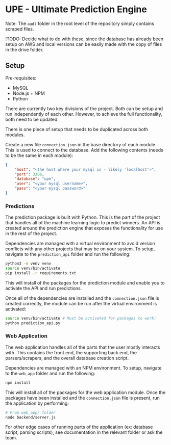 # UPE - Ultimate Prediction Engine

Note: The `audl` folder in the root level of the repository simply contains scraped files.

!TODO: Decide what to do with these, since the database has already been setup on AWS and local versions can be easily made with the copy of files in the drive folder.

## Setup

Pre-requisites:
- MySQL
- Node.js + NPM
- Python

There are currently two key divisions of the project. Both can be setup and run independently of each other. However, to achieve the full functionality, both need to be updated.

There is one piece of setup that needs to be duplicated across both modules.

Create a new file `connection.json` in the base directory of each module. This is used to connect to the database. Add the following contents (needs to be the same in each module):
```json
{
    "host": "<the host where your mysql is - likely 'localhost'>",
    "port": 3306,
    "database": "upe",
    "user": "<your mysql username>",
    "pass": "<your mysql password>"
}
```

### Predictions

The prediction package is built with Python. This is the part of the project that handles all of the machine learning logic to predict winners. An API is created around the prediction engine that exposes the functionality for use in the rest of the project.

Dependencies are managed with a virtual environment to avoid version conflicts with any other projects that may be on your system. To setup, navigate to the `prediction_api` folder and run the following:
```bash
python3 -m venv venv
source venv/bin/activate
pip install -r requirements.txt
```

This will install of the packages for the prediction module and enable you to activate the API and run predictions.

Once all of the dependencies are installed and the `connection.json` file is created correctly, the module can be run after the virtual environment is activated:
```bash
source venv/bin/activate # Must be activated for packages to work!
python prediction_api.py
```

### Web Application

The web application handles all of the parts that the user mostly interacts with. This contains the front end, the supporting back end, the parsers/scrapers, and the overall database creation script.

Dependencies are managed with an NPM environment. To setup, navigate to the `web_app` folder and run the following:
```bash
npm install
```

This will install all of the packages for the web application module. Once the packages have been installed and the `connection.json` file is present, run the application by performing:
```bash
# From web_app/ folder
node backend/server.js
```

For other edge cases of running parts of the application (ex: database script, parsing scripts), see documentation in the relevant folder or ask the team.